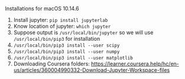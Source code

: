 Installations for macOS 10.14.6

1. Install jupyter: `pip install jupyterlab`
1. Know location of jupyter: `which jupyter`
 1. Suppose output is `/usr/local/bin/jupyter` so we will use `/usr/local/bin/pip3` for installation
1. `/usr/local/bin/pip3 install --user scipy`
1. `/usr/local/bin/pip3 install --user numpy`
1. `/usr/local/bin/pip3 install --user matplotlib`
1. Downloading Coursera folders: https://learner.coursera.help/hc/en-us/articles/360004990332-Download-Jupyter-Workspace-files
